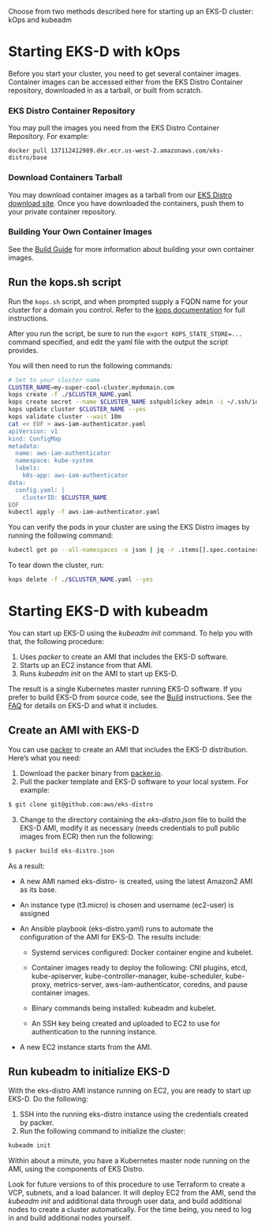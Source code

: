 Choose from two methods described here for starting up an EKS-D cluster: kOps and kubeadm

# Starting EKS-D with kOps

Before you start your cluster, you need to get several container images.
Container images can be accessed either from the EKS Distro Container
repository, downloaded in as a tarball, or built from scratch.

### EKS Distro Container Repository

You may pull the images you need from the EKS Distro Container Repository.
For example:

    docker pull 137112412989.dkr.ecr.us-west-2.amazonaws.com/eks-distro/base

### Download Containers Tarball

You may download container images as a tarball from our [EKS Distro
download site](http://boguslink.example.com/download). Once you have
downloaded the containers, push them to your private container repository.

### Building Your Own Container Images
See the [Build Guide](build.md) for more information about building your own
container images.

## Run the kops.sh script

Run the `kops.sh` script, and when prompted supply a FQDN name for your cluster
for a domain you control. Refer to the [kops
documentation](https://kops.sigs.k8s.io/getting_started/aws/#configure-dns) for
full instructions.

After you run the script, be sure to run the `export KOPS_STATE_STORE=...`
command specified, and edit the yaml file with the output the script provides.

You will then need to run the following commands:
```bash
# Set to your cluster name
CLUSTER_NAME=my-super-cool-cluster.mydomain.com
kops create -f ./$CLUSTER_NAME.yaml
kops create secret --name $CLUSTER_NAME sshpublickey admin -i ~/.ssh/id_rsa.pub
kops update cluster $CLUSTER_NAME --yes
kops validate cluster --wait 10m
cat << EOF > aws-iam-authenticator.yaml
apiVersion: v1
kind: ConfigMap
metadata:
  name: aws-iam-authenticator
  namespace: kube-system
  labels:
    k8s-app: aws-iam-authenticator
data:
  config.yaml: |
    clusterID: $CLUSTER_NAME
EOF
kubectl apply -f aws-iam-authenticator.yaml
```
You can verify the pods in your cluster are using the EKS Distro images by running
the following command:
```bash
kubectl get po --all-namespaces -o json | jq -r .items[].spec.containers[].image | sort -u
```
To tear down the cluster, run:
```bash
kops delete -f ./$CLUSTER_NAME.yaml --yes
```

# Starting EKS-D with kubeadm

You can start up EKS-D using the *kubeadm init* command. To help you with that,
the following procedure:

1. Uses *packer* to create an AMI that includes the EKS-D software.
2. Starts up an EC2 instance from that AMI.
2. Runs *kubeadm init* on the AMI to start up EKS-D.

The result is a single Kubernetes master running EKS-D software.
If you prefer to build EKS-D from source code, see the [Build](build.md) instructions.
See the [FAQ](community/faq) for details on EKS-D and what it includes.


## Create an AMI with EKS-D

You can use [packer](https://packer.io) to create an AMI that includes the EKS-D distribution. Here’s what you need:

1. Download the packer binary from [packer.io](https://packer.io/).
2. Pull the packer template and EKS-D software to your local system. For example:

```bash
$ git clone git@github.com:aws/eks-distro
```

3. Change to the directory containing the *eks-distro.json* file to build the
EKS-D AMI, modify it as necessary (needs credentials to pull public images
from ECR) then run the following:

```bash
$ packer build eks-distro.json
```

As a result:

* A new AMI named eks-distro-<timestamp> is created, using the latest Amazon2 AMI as its base.

* An instance type (t3.micro) is chosen and username (ec2-user) is assigned

* An Ansible playbook (eks-distro.yaml) runs to automate the configuration of the AMI for EKS-D. The results include:

    * Systemd services configured: Docker container engine and kubelet.

    * Container images ready to deploy the following: CNI plugins, etcd, kube-apiserver, kube-controller-manager, kube-scheduler, kube-proxy, metrics-server, aws-iam-authenticator, coredns, and pause container images.

    * Binary commands being installed: kubeadm and kubelet.

    * An SSH key being created and uploaded to EC2 to use for authentication to the running instance.

* A new EC2 instance starts from the AMI.

## Run kubeadm to initialize EKS-D

With the eks-distro AMI instance running on EC2, you are ready to start up EKS-D. Do the following:

1. SSH into the running eks-distro instance using the credentials created by packer.
2. Run the following command to initialize the cluster:

```bash
kubeadm init
```

Within about a minute, you have a Kubernetes master node running on the AMI,
using the components of EKS Distro.

Look for future versions to of this procedure to use Terraform to create a
VCP, subnets, and a load balancer. It will deploy EC2 from the AMI, send the
*kubeadm init* and  additional data through user data, and build additional
nodes to create a cluster automatically. For the time being, you need to log
in and build additional nodes yourself.
